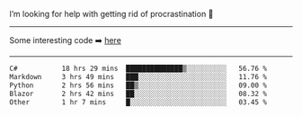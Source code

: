 I’m looking for help with getting rid of procrastination 🤔

-----

Some interesting code :arrow_right: [here](https://github.com/zhen8838/playground)

-----

<!--START_SECTION:waka-->

```txt
C#           18 hrs 29 mins  ██████████████▒░░░░░░░░░░   56.76 %
Markdown     3 hrs 49 mins   ███░░░░░░░░░░░░░░░░░░░░░░   11.76 %
Python       2 hrs 56 mins   ██▒░░░░░░░░░░░░░░░░░░░░░░   09.00 %
Blazor       2 hrs 42 mins   ██░░░░░░░░░░░░░░░░░░░░░░░   08.32 %
Other        1 hr 7 mins     █░░░░░░░░░░░░░░░░░░░░░░░░   03.45 %
```

<!--END_SECTION:waka-->

<!--
**zhen8838/zhen8838** is a ✨ _special_ ✨ repository because its `README.md` (this file) appears on your GitHub profile.

Here are some ideas to get you started:

- 🔭 I’m currently working on ...
- 🌱 I’m currently learning ...
- 👯 I’m looking to collaborate on ...
 ...
- 💬 Ask me about ...
- 📫 How to reach me: ...
- 😄 Pronouns: ...
- ⚡ Fun fact: ...
-->
